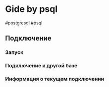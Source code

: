 # Gide by psql
#postgresql #psql

## Подключение

### Запуск
### Подключение к другой базе
### Информация о текущем подключении
